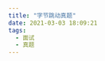 ```yaml
---
title: "字节跳动真题"
date: 2021-03-03 18:09:21
tags:
  - 面试
  - 真题
---
```


<!--banner-pic|sticker|content-img|content-img-half-->




<!-- more -->
